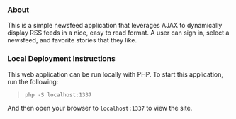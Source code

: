 ### About

This is a simple newsfeed application that leverages AJAX to dynamically display RSS feeds
in a nice, easy to read format. A user can sign in, select a newsfeed, and favorite stories
that they like.

### Local Deployment Instructions

This web application can be run locally with PHP. To start this application, run the following:

> `php -S localhost:1337`

And then open your browser to `localhost:1337` to view the site.
